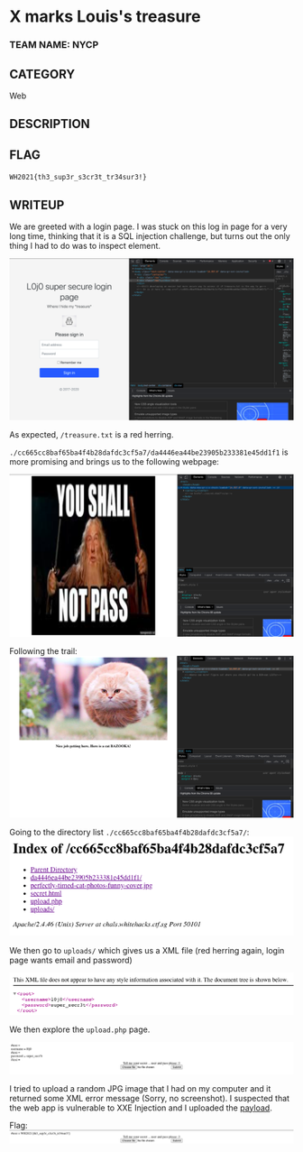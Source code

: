 # X marks Louis's treasure
### TEAM NAME: NYCP

## CATEGORY
Web

## DESCRIPTION


## FLAG
`WH2021{th3_sup3r_s3cr3t_tr34sur3!}`

## WRITEUP
We are greeted with a login page. I was stuck on this log in page for a very long time, thinking that it is a SQL injection challenge, but turns out the only thing I had to do was to inspect element.

![login](Images/login.png)

As expected, `/treasure.txt` is a red herring.

`./cc665cc8baf65ba4f4b28dafdc3cf5a7/da4446ea44be23905b233381e45dd1f1` is more promising and brings us to the following webpage:

![1](Images/1.png)

Following the trail:
![2](Images/2.png)

Going to the directory list `./cc665cc8baf65ba4f4b28dafdc3cf5a7/`:
![index](Images/index.png)

We then go to `uploads/` which gives us a XML file (red herring again, login page wants email and password)

![users](Images/users.png)

We then explore the `upload.php` page.

![upload](Images/upload.png)

I tried to upload a random JPG image that I had on my computer and it returned some XML error message (Sorry, no screenshot). I suspected that the web app is vulnerable to XXE Injection and I uploaded the [payload](./payload.txt).

Flag:
![flag](Images/flag.png)
